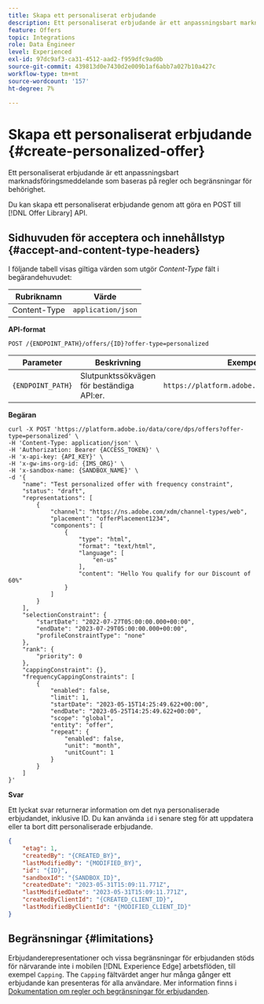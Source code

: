 ```yaml
---
title: Skapa ett personaliserat erbjudande
description: Ett personaliserat erbjudande är ett anpassningsbart marknadsföringsmeddelande som baseras på regler och begränsningar för behörighet.
feature: Offers
topic: Integrations
role: Data Engineer
level: Experienced
exl-id: 97dc9af3-ca31-4512-aad2-f959dfc9ad0b
source-git-commit: 439813d0e7430d2e009b1af6abb7a027b10a427c
workflow-type: tm+mt
source-wordcount: '157'
ht-degree: 7%

---
```


# Skapa ett personaliserat erbjudande {#create-personalized-offer}

Ett personaliserat erbjudande är ett anpassningsbart marknadsföringsmeddelande som baseras på regler och begränsningar för behörighet.

Du kan skapa ett personaliserat erbjudande genom att göra en POST till [!DNL Offer Library] API.

## Sidhuvuden för acceptera och innehållstyp {#accept-and-content-type-headers}

I följande tabell visas giltiga värden som utgör *Content-Type* fält i begärandehuvudet:

| Rubriknamn | Värde |
| ----------- | ----- |
| Content-Type | `application/json` |

**API-format**

```http
POST /{ENDPOINT_PATH}/offers/{ID}?offer-type=personalized
```

| Parameter | Beskrivning | Exempel |
| --------- | ----------- | ------- |
| `{ENDPOINT_PATH}` | Slutpunktssökvägen för beständiga API:er. | `https://platform.adobe.io/data/core/dps/` |

**Begäran**

```shell
curl -X POST 'https://platform.adobe.io/data/core/dps/offers?offer-type=personalized' \
-H 'Content-Type: application/json' \
-H 'Authorization: Bearer {ACCESS_TOKEN}' \
-H 'x-api-key: {API_KEY}' \
-H 'x-gw-ims-org-id: {IMS_ORG}' \
-H 'x-sandbox-name: {SANDBOX_NAME}' \
-d '{
    "name": "Test personalized offer with frequency constraint",
    "status": "draft",
    "representations": [
        {
            "channel": "https://ns.adobe.com/xdm/channel-types/web",
            "placement": "offerPlacement1234",
            "components": [
                {
                    "type": "html",
                    "format": "text/html",
                    "language": [
                        "en-us"
                    ],
                    "content": "Hello You qualify for our Discount of 60%"
                }
            ]
        }
    ],
    "selectionConstraint": {
        "startDate": "2022-07-27T05:00:00.000+00:00",
        "endDate": "2023-07-29T05:00:00.000+00:00",
        "profileConstraintType": "none"
    },
    "rank": {
        "priority": 0
    },
    "cappingConstraint": {},
    "frequencyCappingConstraints": [
        {
            "enabled": false,
            "limit": 1,
            "startDate": "2023-05-15T14:25:49.622+00:00",
            "endDate": "2023-05-25T14:25:49.622+00:00",
            "scope": "global",
            "entity": "offer",
            "repeat": {
                "enabled": false,
                "unit": "month",
                "unitCount": 1
            }
        }
    ]
}'
```

**Svar**

Ett lyckat svar returnerar information om det nya personaliserade erbjudandet, inklusive ID. Du kan använda `id` i senare steg för att uppdatera eller ta bort ditt personaliserade erbjudande.

```json
{
    "etag": 1,
    "createdBy": "{CREATED_BY}",
    "lastModifiedBy": "{MODIFIED_BY}",
    "id": "{ID}",
    "sandboxId": "{SANDBOX_ID}",
    "createdDate": "2023-05-31T15:09:11.771Z",
    "lastModifiedDate": "2023-05-31T15:09:11.771Z",
    "createdByClientId": "{CREATED_CLIENT_ID}",
    "lastModifiedByClientId": "{MODIFIED_CLIENT_ID}"
}
```

## Begränsningar {#limitations}

Erbjudanderepresentationer och vissa begränsningar för erbjudanden stöds för närvarande inte i mobilen [!DNL Experience Edge] arbetsflöden, till exempel `Capping`. The `Capping` fältvärdet anger hur många gånger ett erbjudande kan presenteras för alla användare. Mer information finns i [Dokumentation om regler och begränsningar för erbjudanden](../../../../offers/offer-library/creating-personalized-offers.md).